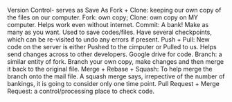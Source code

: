 Version Control- serves as Save As
Fork + Clone: keeping our own copy of the files on our computer. Fork: own copy; Clone: own copy on MY computer. Helps work even without internet.
Commit: A bank! Make as many as you want. Used to save codes/files. Have several checkpoints, which can be re-visited to undo any errors if present.
Push + Pull: New code on the server is either Pushed to the cimputer or Pulled to us. Helps send changes across to other developers. Google drive for code.
Branch: a similar entity of fork. Branch your own copy, make changes and then merge it back to the original file.
Merge + Rebase + Squash: To help merge the branch onto the mail file. A squash merge says, irrepective of the number of bankings, it is going to consider only one time point.
Pull Request + Merge Request: a control/processing place to check code.